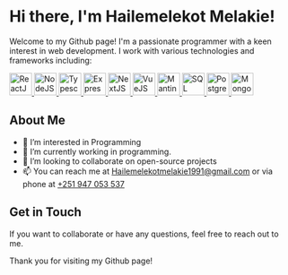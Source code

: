 # Hi there, I'm Hailemelekot Melakie!

Welcome to my Github page! I'm a passionate programmer with a keen interest in web development. I work with various technologies and frameworks including:

<p align="left"> 
  <a href="https://reactjs.org" target="_blank"> 
    <img src="https://cdn.jsdelivr.net/gh/devicons/devicon/icons/react/react-original-wordmark.svg" alt="ReactJS" width="40" height="40"/> 
  </a> 
  <a href="https://nodejs.org" target="_blank"> 
    <img src="https://nodejs.org/static/images/logo.svg" alt="NodeJS" width="auto" height="40"/> 
  </a> 
    <a href="https://www.typescriptlang.org/" target="_blank"> 
    <img src="https://blog.theodo.com/static/ba2166b279b234c4824d1c2fb299ced2/ee604/ts_logo.png" alt="Typescript" width="auto" height="40"/> 
  </a>  
  <a href="https://expressjs.com" target="_blank"> 
    <img src="https://miro.medium.com/v2/resize:fit:1400/1*XP-mZOrIqX7OsFInN2ngRQ.png" alt="ExpressJS" width="auto" height="40"/> 
  </a> 
  <a href="https://nextjs.org" target="_blank"> 
    <img src="https://encrypted-tbn0.gstatic.com/images?q=tbn:ANd9GcTQ3VBMnUYjStWM2OORgSFOkCkf8jAWQhx79RFSqFDx7PK7Ar3dX4XdPHuIDHZz2MIPpAM&usqp=CAU" alt="NextJS" width="auto" height="40"/> 
  </a> 
  <a href="https://vuejs.org" target="_blank"> 
    <img src="https://cdn.jsdelivr.net/gh/devicons/devicon/icons/vuejs/vuejs-original-wordmark.svg" alt="VueJS" width="auto" height="40"/> 
  </a> 
  <a href="https://mantine.dev" target="_blank"> 
    <img src="https://encrypted-tbn0.gstatic.com/images?q=tbn:ANd9GcRQ5PovGZLhw0pnAQF0o4lGWcixnBYLy7KCc5drfB39UqNVaJmCkPhqyugJyRWjI7GlFQ&usqp=CAU" alt="Mantine" width="auto" height="40"/> 
  </a> 
  <a href="https://www.w3schools.com/sql/" target="_blank"> 
    <img src="https://cdn.jsdelivr.net/gh/devicons/devicon/icons/mysql/mysql-original-wordmark.svg" alt="SQL" width="auto" height="40"/> 
  </a> 
  <a href="https://www.postgresql.org" target="_blank"> 
    <img src="https://cdn.jsdelivr.net/gh/devicons/devicon/icons/postgresql/postgresql-original-wordmark.svg" alt="PostgreSQL" width="auto" height="40"/> 
  </a> 
  <a href="https://www.mongodb.com" target="_blank"> 
    <img src="https://cdn.jsdelivr.net/gh/devicons/devicon/icons/mongodb/mongodb-original-wordmark.svg" alt="MongoDB" width="auto" height="40"/> 
  </a>
</p>

## About Me
- 👀 I’m interested in Programming
- 🌱 I’m currently working in programming.
- 💞️ I’m looking to collaborate on open-source projects
- 📫 You can reach me at Hailemelekotmelakie1991@gmail.com or via phone at <a href="tel:+251947053537">+251 947 053 537</a>

## Get in Touch
If you want to collaborate or have any questions, feel free to reach out to me.

Thank you for visiting my Github page!
